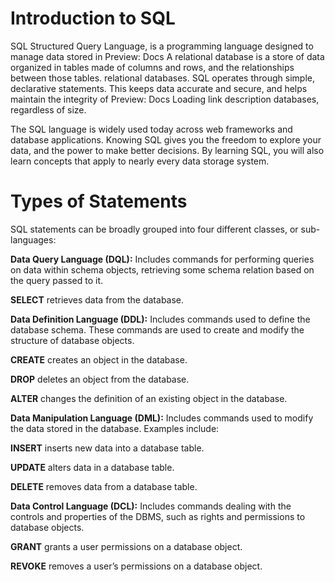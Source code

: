 # Introduction to SQL

SQL Structured Query Language, is a programming language designed to manage data stored in 
Preview: Docs A relational database is a store of data organized in tables made of columns and rows, and the relationships between those tables.
relational databases. SQL operates through simple, declarative statements. This keeps data accurate and secure, and helps maintain the integrity of 
Preview: Docs Loading link description
databases, regardless of size.

The SQL language is widely used today across web frameworks and database applications. Knowing SQL gives you the freedom to explore your data, and the power to make better decisions. By learning SQL, you will also learn concepts that apply to nearly every data storage system.

# Types of Statements

SQL statements can be broadly grouped into four different classes, or sub-languages:

**Data Query Language (DQL):** Includes commands for performing queries on data within schema objects, retrieving some schema relation based on the query passed to it.

**SELECT** retrieves data from the database.

**Data Definition Language (DDL):** Includes commands used to define the database schema. These commands are used to create and modify the structure of database objects.

**CREATE** creates an object in the database.

**DROP** deletes an object from the database.

**ALTER** changes the definition of an existing object in the database.

**Data Manipulation Language (DML):** Includes commands used to modify the data stored in the database. Examples include:

**INSERT** inserts new data into a database table.

**UPDATE** alters data in a database table.

**DELETE** removes data from a database table.

**Data Control Language (DCL):** Includes commands dealing with the controls and properties of the DBMS, such as rights and permissions to database objects.

**GRANT** grants a user permissions on a database object.

**REVOKE** removes a user’s permissions on a database object.




